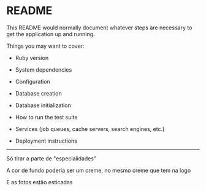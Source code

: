 # README

This README would normally document whatever steps are necessary to get the
application up and running.

Things you may want to cover:

* Ruby version

* System dependencies

* Configuration

* Database creation

* Database initialization

* How to run the test suite

* Services (job queues, cache servers, search engines, etc.)

* Deployment instructions


-----------------------------------------------------------------------------
Só tirar a parte de "especialidades" 

A cor de fundo poderia ser um creme, no mesmo creme que tem na logo

E as fotos estão esticadas


